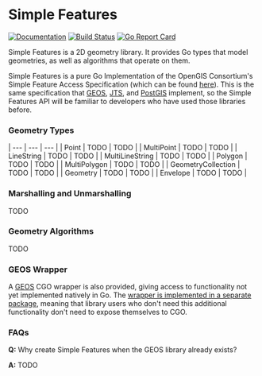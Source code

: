 # Simple Features

[![Documentation](https://img.shields.io/badge/go.dev-reference-007d9c?logo=go&logoColor=white&style=flat)](https://pkg.go.dev/github.com/peterstace/simplefeatures/geom?tab=doc)
[![Build Status](https://github.com/peterstace/simplefeatures/workflows/build/badge.svg)](https://github.com/peterstace/simplefeatures/actions)
[![Go Report
Card](https://goreportcard.com/badge/github.com/peterstace/simplefeatures)](https://goreportcard.com/report/github.com/peterstace/simplefeatures)

Simple Features is a 2D geometry library. It provides Go types that model
geometries, as well as algorithms that operate on them.

Simple Features is a pure Go Implementation of the OpenGIS Consortium's Simple
Feature Access Specification (which can be found
[here](http://www.opengeospatial.org/standards/sfa)). This is the same
specification that [GEOS](https://trac.osgeo.org/geos),
[JTS](https://locationtech.github.io/jts/), and [PostGIS](https://postgis.net/)
implement, so the Simple Features API will be familiar to developers who have
used those libraries before.

### Geometry Types

| ---                | ---  | ---  |
| Point              | TODO | TODO |
| MultiPoint         | TODO | TODO |
| LineString         | TODO | TODO |
| MultiLineString    | TODO | TODO |
| Polygon            | TODO | TODO |
| MultiPolygon       | TODO | TODO |
| GeometryCollection | TODO | TODO |
| Geometry           | TODO | TODO |
| Envelope           | TODO | TODO |

### Marshalling and Unmarshalling

TODO

### Geometry Algorithms

TODO

### GEOS Wrapper

A [GEOS](https://www.osgeo.org/projects/geos/) CGO wrapper is also provided,
giving access to functionality not yet implemented natively in Go. The [wrapper
is implemented in a separate
package](https://pkg.go.dev/github.com/peterstace/simplefeatures/geos?tab=doc),
meaning that library users who don't need this additional functionality don't
need to expose themselves to CGO.

### FAQs

**Q:** Why create Simple Features when the GEOS library already exists?

**A:** TODO
